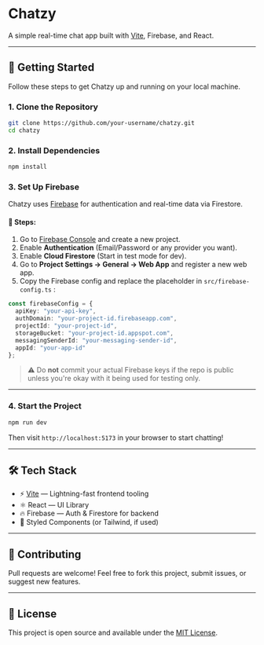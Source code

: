 # Chatzy 

A simple real-time chat app built with [Vite](https://vitejs.dev), Firebase, and React.

---

## 🚀 Getting Started

Follow these steps to get Chatzy up and running on your local machine.

### 1. Clone the Repository

```bash
git clone https://github.com/your-username/chatzy.git
cd chatzy
```

### 2. Install Dependencies

```bash
npm install
```

### 3. Set Up Firebase

Chatzy uses [Firebase](https://firebase.google.com/) for authentication and real-time data via Firestore.

#### 🔧 Steps:

1. Go to [Firebase Console](https://console.firebase.google.com/) and create a new project.
2. Enable **Authentication** (Email/Password or any provider you want).
3. Enable **Cloud Firestore** (Start in test mode for dev).
4. Go to **Project Settings → General → Web App** and register a new web app.
5. Copy the Firebase config and replace the placeholder in `src/firebase-config.ts` :

```ts
const firebaseConfig = {
  apiKey: "your-api-key",
  authDomain: "your-project-id.firebaseapp.com",
  projectId: "your-project-id",
  storageBucket: "your-project-id.appspot.com",
  messagingSenderId: "your-messaging-sender-id",
  appId: "your-app-id"
};
```

> ⚠️ Do **not** commit your actual Firebase keys if the repo is public unless you're okay with it being used for testing only.

---

### 4. Start the Project

```bash
npm run dev
```

Then visit `http://localhost:5173` in your browser to start chatting!

---

## 🛠 Tech Stack

- ⚡️ [Vite](https://vitejs.dev) — Lightning-fast frontend tooling
- ⚛️ React — UI Library
- 🔥 Firebase — Auth & Firestore for backend
- 💅 Styled Components (or Tailwind, if used)

---

## 🤝 Contributing

Pull requests are welcome! Feel free to fork this project, submit issues, or suggest new features.

---

## 📄 License

This project is open source and available under the [MIT License](LICENSE).
